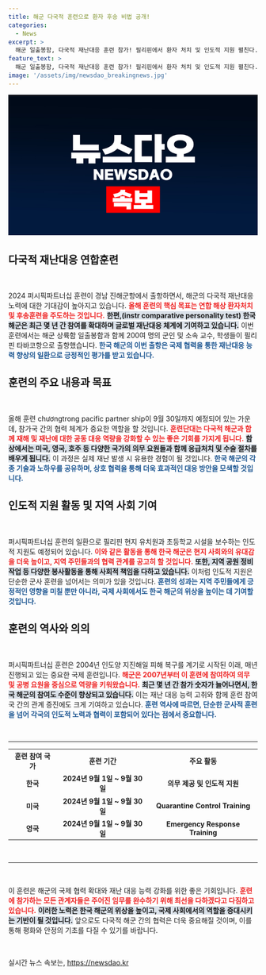 ```yaml
---
title: 해군 다국적 훈련으로 환자 후송 비법 공개!
categories:
  - News
excerpt: >
  해군 일출봉함, 다국적 재난대응 훈련 참가! 필리핀에서 환자 처치 및 인도적 지원 펼친다. 한국 해군의 성장을 보여줄 기회, 놓치지 마세요!
feature_text: >
  해군 일출봉함, 다국적 재난대응 훈련 참가! 필리핀에서 환자 처치 및 인도적 지원 펼친다. 한국 해군의 성장을 보여줄 기회, 놓치지 마세요!
image: '/assets/img/newsdao_breakingnews.jpg'
---
```


<p><img src="/assets/img/newsdao_breakingnews.jpg" alt="ranknews 속보" /></p>

<h2 data-ke-size="size26">다국적 재난대응 연합훈련</h2>

<p data-ke-size="size16">&nbsp;</p>

<p data-ke-size="size16">2024 퍼시픽파트너십 훈련이 경남 진해군항에서 출항하면서, 해군의 다국적 재난대응 노력에 대한 기대감이 높아지고 있습니다. <b><span style="color: #ee2323;">올해 훈련의 핵심 목표는 연합 해상 환자처치 및 후송훈련을 주도하는 것입니다.</span></b> <b><span style="background-color: #21538527;">한편,(instr comparative personality test) 한국 해군은 최근 몇 년 간 참여를 확대하며 글로벌 재난대응 체계에 기여하고 있습니다.</span></b> 이번 훈련에서는 해군 상륙함 일출봉함과 함께 200여 명의 군인 및 소속 교수, 학생들이 필리핀 타바코항으로 출항했습니다. <b><span style="color: #1a5490;">한국 해군의 이번 출항은 국제 협력을 통한 재난대응 능력 향상의 일환으로 긍정적인 평가를 받고 있습니다.</span></b></p>

<h2 data-ke-size="size26">훈련의 주요 내용과 목표</h2>

<p data-ke-size="size16">&nbsp;</p>

<p data-ke-size="size16">올해 훈련 chươngtrong pacific partner ship이 9월 30일까지 예정되어 있는 가운데, 참가국 간의 협력 체계가 중요한 역할을 할 것입니다. <b><span style="color: #ee2323;">훈련단대는 다국적 해군과 함께 재해 및 재난에 대한 공동 대응 역량을 강화할 수 있는 좋은 기회를 가지게 됩니다.</span></b> <b><span style="background-color: #21538527;">함상에서는 미국, 영국, 호주 등 다양한 국가의 의무 요원들과 함께 응급처치 및 수술 절차를 배우게 됩니다.</span></b> 이 과정은 실제 재난 발생 시 유용한 경험이 될 것입니다. <b><span style="color: #1a5490;">한국 해군의 각종 기술과 노하우를 공유하며, 상호 협력을 통해 더욱 효과적인 대응 방안을 모색할 것입니다.</span></b></p>

<h2 data-ke-size="size26">인도적 지원 활동 및 지역 사회 기여</h2>

<p data-ke-size="size16">&nbsp;</p>

<p data-ke-size="size16">퍼시픽파트너십 훈련의 일환으로 필리핀 현지 유치원과 초등학교 시설을 보수하는 인도적 지원도 예정되어 있습니다. <b><span style="color: #ee2323;">이와 같은 활동을 통해 한국 해군은 현지 사회와의 유대감을 더욱 높이고, 지역 주민들과의 협력 관계를 공고히 할 것입니다.</span></b> <b><span style="background-color: #21538527;">또한, 지역 공원 정비작업 등 다양한 봉사활동을 통해 사회적 책임을 다하고 있습니다.</span></b> 이처럼 인도적 지원은 단순한 군사 훈련을 넘어서는 의미가 있을 것입니다. <b><span style="color: #1a5490;">훈련의 성과는 지역 주민들에게 긍정적인 영향을 미칠 뿐만 아니라, 국제 사회에서도 한국 해군의 위상을 높이는 데 기여할 것입니다.</span></b></p>

<h2 data-ke-size="size26">훈련의 역사와 의의</h2>

<p data-ke-size="size16">&nbsp;</p>

<p data-ke-size="size16">퍼시픽파트너십 훈련은 2004년 인도양 지진해일 피해 복구를 계기로 시작된 이래, 매년 진행되고 있는 중요한 국제 훈련입니다. <b><span style="color: #ee2323;">해군은 2007년부터 이 훈련에 참여하여 의무 및 공병 요원을 중심으로 역량을 키워왔습니다.</span></b> <b><span style="background-color: #21538527;">최근 몇 년 간 참가 숫자가 늘어나면서, 한국 해군의 참여도 수준이 향상되고 있습니다.</span></b> 이는 재난 대응 능력 고취와 함께 훈련 참여국 간의 관계 증진에도 크게 기여하고 있습니다. <b><span style="color: #1a5490;">훈련 역사에 따르면, 단순한 군사적 훈련을 넘어 각국의 인도적 노력과 협력이 포함되어 있다는 점에서 중요합니다.</span></b></p>

<p data-ke-size="size16">&nbsp;</p>

<hr />

<table style="width:100%">
  <tr>
    <th style="text-align: center; height: 30px;">훈련 참여 국가</th>
    <th style="text-align: center; height: 30px;">훈련 기간</th>
    <th style="text-align: center; height: 30px;">주요 활동</th>
  </tr>
  <tr>
    <td style="text-align: center; height: 30px;"><b>한국</b></td>
    <td style="text-align: center; height: 30px;"><b>2024년 9월 1일 ~ 9월 30일</b></td>
    <td style="text-align: center; height: 30px;"><b>의무 제공 및 인도적 지원</b></td>
  </tr>
  <tr>
    <td style="text-align: center; height: 30px;"><b>미국</b></td>
    <td style="text-align: center; height: 30px;"><b>2024년 9월 1일 ~ 9월 30일</b></td>
    <td style="text-align: center; height: 30px;"><b>Quarantine Control Training</b></td>
  </tr>
  <tr>
    <td style="text-align: center; height: 30px;"><b>영국</b></td>
    <td style="text-align: center; height: 30px;"><b>2024년 9월 1일 ~ 9월 30일</b></td>
    <td style="text-align: center; height: 30px;"><b>Emergency Response Training</b></td>
  </tr>
</table>

<p data-ke-size="size16">&nbsp;</p>

<hr />

<p data-ke-size="size16">&nbsp;</p>

<p data-ke-size="size16">이 훈련은 해군의 국제 협력 확대와 재난 대응 능력 강화를 위한 좋은 기회입니다. <b><span style="color: #ee2323;">훈련에 참가하는 모든 관계자들은 주어진 임무를 완수하기 위해 최선을 다하겠다고 다짐하고 있습니다.</span></b> <b><span style="background-color: #21538527;">이러한 노력은 한국 해군의 위상을 높이고, 국제 사회에서의 역할을 증대시키는 기반이 될 것입니다.</span></b> 앞으로도 다국적 해군 간의 협력은 더욱 중요해질 것이며, 이를 통해 평화와 안정의 기초를 다질 수 있기를 바랍니다.</p>

<p data-ke-size="size16">&nbsp;</p>
실시간 뉴스 속보는, <a href="https://newsdao.kr" rel="dofollow">https://newsdao.kr</a>


